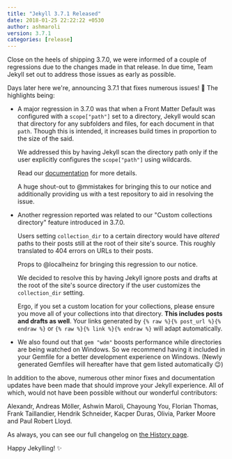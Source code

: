```yaml
---
title: "Jekyll 3.7.1 Released"
date: 2018-01-25 22:22:22 +0530
author: ashmaroli
version: 3.7.1
categories: [release]
---
```


Close on the heels of shipping 3.7.0, we were informed of a couple of
regressions due to the changes made in that release. In due time, Team Jekyll
set out to address those issues as early as possible.

Days later here we're, announcing 3.7.1 that fixes numerous issues! :tada:
The highlights being:

  * A major regression in 3.7.0 was that when a Front Matter Default was
    configured with a `scope["path"]` set to a directory, Jekyll would scan
    that directory for any subfolders and files, for each document in that
    `path`.
    Though this is intended, it increases build times in proportion to the size
    of the said.

    We addressed this by having Jekyll scan the directory path only if the user
    explicitly configures the `scope["path"]` using wildcards.

    Read our [documentation](/docs/configuration/#glob-patterns-in-front-matter-defaults)
    for more details.

    A huge shout-out to @mmistakes for bringing this to our notice and
    additionally providing us with a test repository to aid in resolving the issue.

  * Another regression reported was related to our "Custom collections
    directory" feature introduced in 3.7.0.

    Users setting `collection_dir` to a certain directory would have *altered*
    paths to their posts still at the root of their site's source. This
    roughly translated to 404 errors on URLs to their posts.

    Props to @localheinz for bringing this regression to our notice.

    We decided to resolve this by having Jekyll ignore posts and drafts at the
    root of the site's source directory if the user customizes the
    `collection_dir` setting.

    Ergo, if you set a custom location for your collections, please ensure you
    move all of your collections into that directory. **This includes posts and
    drafts as well**. Your links generated by
    `{% raw %}{% post_url %}{% endraw %}` or `{% raw %}{% link %}{% endraw %}`
    will adapt automatically.

  * We also found out that `gem "wdm"` boosts performance while directories are
    being watched on Windows. So we recommend having it included in your Gemfile
    for a better development experience on Windows. (Newly generated Gemfiles
    will hereafter have that gem listed automatically :wink:)

In addition to the above, numerous other minor fixes and documentation updates
have been made that should improve your Jekyll experience. All of which, would
not have been possible without our wonderful contributors:

Alexandr, Andreas Möller, Ashwin Maroli, Chayoung You, Florian Thomas,
Frank Taillandier, Hendrik Schneider, Kacper Duras, Olivia, Parker Moore and
Paul Robert Lloyd.

As always, you can see our full changelog on [the History page](/docs/history/).

Happy Jekylling! :sparkles:
